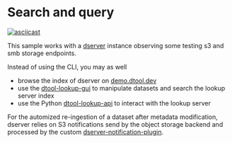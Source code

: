 # Search and query

[![asciicast](https://asciinema.org/a/cwNJ4AwUkYQZ7xUPWDHDZYrfw.svg)](https://asciinema.org/a/cwNJ4AwUkYQZ7xUPWDHDZYrfw)

This sample works with a [dserver](https://github.com/jic-dtool/dtool-lookup-server) instance observing some testing s3 and smb storage endpoints.

Instead of using the CLI, you may as well

* browse the index of dserver on [demo.dtool.dev](https://demo.dtool.dev)
* use the [dtool-lookup-gui](https://github.com/livMatS/dtool-lookup-gui) to manipulate datasets and search the lookup server index
* use the Python [dtool-lookup-api](https://github.com/livmats/dtool-lookup-api) to interact with the lookup server

For the automized re-ingestion of a dataset after metadata modification, dserver relies on S3 notifications send by the object storage backend and processed by the custom [dserver-notification-plugin](https://github.com/livMatS/dserver-notification-plugin).
